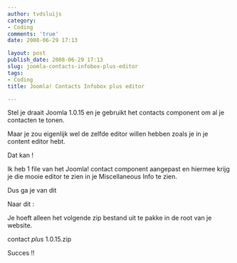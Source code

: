 ```yaml
---
author: tvdsluijs
category:
- Coding
comments: 'true'
date: 2008-06-29 17:13

layout: post
publish_date: 2008-06-29 17:13
slug: joomla-contacts-infobox-plus-editor
tags:
- Coding
title: Joomla! Contacts Infobox plus editor

---
```

Stel je draait Joomla 1.0.15 en je gebruikt het contacts component om al je
contacten te tonen.  
  
Maar je zou eigenlijk wel de zelfde editor willen hebben zoals je in je
content editor hebt.  
  
Dat kan !  
  
Ik heb 1 file van het Joomla! contact component aangepast en hiermee krijg je
die mooie editor te zien in je Miscellaneous Info te zien.  
  
Dus ga je van dit  
  
Naar dit :  
  
Je hoeft alleen het volgende zip bestand uit te pakke in de root van je
website.  
  
contact _plus_ 1.0.15.zip  
  
Succes !!

